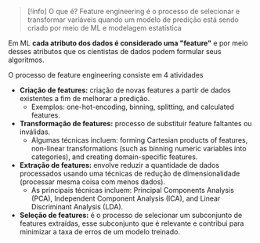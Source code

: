 
> [!info] O que é?
> Feature engineering é o processo de selecionar e transformar variáveis quando um modelo de predição está sendo criado por meio de ML e modelagem estatística

Em ML **cada atributo dos dados é considerado uma "feature"** e por meio desses atributos que os cientistas de dados podem formular seus algoritmos.

O processo de feature engineering consiste em 4 atividades

- **Criação de features:** criação de novas features a partir de dados existentes a fim de melhorar a predição.
	- Exemplos: one-hot-encoding, binning, splitting, and calculated features.
- **Transformação de features:** processo de substituir feature faltantes ou inválidas.
	- Algumas técnicas incluem: forming Cartesian products of features, non-linear transformations (such as binning numeric variables into categories), and creating domain-specific features.
- **Extração de features:** envolve reduzir a quantidade de dados processados usando uma técnicas de redução de dimensionalidade (processar mesma coisa com menos dados).
	- As principais técnicas incluem: Principal Components Analysis (PCA), Independent Component Analysis (ICA), and Linear Discriminant Analysis (LDA).
- **Seleção de features:** é o processo de selecionar um subconjunto de features extraídas, esse subconjunto que é relevante e contribui para minimizar a taxa de erros de um modelo treinado.

